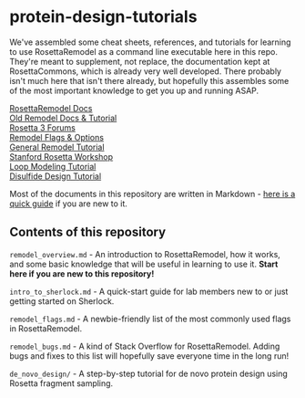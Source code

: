 # protein-design-tutorials
We've assembled some cheat sheets, references, and tutorials for learning to use RosettaRemodel as a command line executable here in this repo. They're meant to supplement, not replace, the documentation kept at RosettaCommons, which is already very well developed. There probably isn't much here that isn't there already, but hopefully this assembles some of the most important knowledge to get you up and running ASAP.

[RosettaRemodel Docs](https://www.rosettacommons.org/docs/latest/application_documentation/design/rosettaremodel)  
[Old Remodel Docs & Tutorial](https://www.rosettacommons.org/manuals/archive/rosetta3.4_user_guide/d1/d8c/remodel.html)  
[Rosetta 3 Forums](https://www.rosettacommons.org/forums/rosetta-3)  
[Remodel Flags & Options](https://www.rosettacommons.org/docs/latest/full-options-list)  
[General Remodel Tutorial](https://www.rosettacommons.org/docs/latest/application_documentation/design/Remodel)  
[Stanford Rosetta Workshop](http://2016.rosetta.ninja/day-3/rosettaremodel-basic-tutorial)  
[Loop Modeling Tutorial](https://www.rosettacommons.org/demos/latest/tutorials/loop_modeling/loop_modeling)  
[Disulfide Design Tutorial](https://www.rosettacommons.org/docs/latest/application_documentation/design/rosettaremodel#algorithm_disulfide-design)  

Most of the documents in this repository are written in Markdown - [here is a quick guide](https://guides.github.com/features/mastering-markdown/) if you are new to it.

## Contents of this repository
`remodel_overview.md` - An introduction to RosettaRemodel, how it works, and some basic knowledge that will be useful in learning to use it. __**Start here if you are new to this repository!**__  

`intro_to_sherlock.md` - A quick-start guide for lab members new to or just getting started on Sherlock.

`remodel_flags.md` - A newbie-friendly list of the most commonly used flags in RosettaRemodel.   

`remodel_bugs.md` - A kind of Stack Overflow for RosettaRemodel. Adding bugs and fixes to this list will hopefully save everyone time in the long run!   

`de_novo_design/` - A step-by-step tutorial for de novo protein design using Rosetta fragment sampling.    
